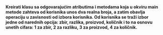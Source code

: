 **Kreirati klasu sa odgovarajućim atributima i metodama koja u okviru main metode zahteva od korisnika unos dva realna broja, a zatim obavlja operaciju u zavisnosti od izbora korisnika. Od korisnika se traži izbor jedne od narednih opcija: zbir, razlika, proizvod, količnik i to na osnovu unetih cifara: 1 za zbir, 2 za razliku, 3 za proizvod, 4 za količnik.**
